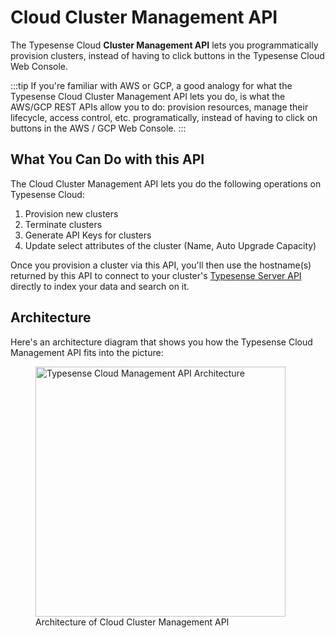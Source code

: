 # Cloud Cluster Management API <Badge type="tip" text="Advanced" vertical="middle" />

The Typesense Cloud **Cluster Management API** lets you programmatically provision clusters, 
instead of having to click buttons in the Typesense Cloud Web Console.

:::tip
If you're familiar with AWS or GCP, a good analogy for what the Typesense Cloud Cluster Management API lets you do, is what the AWS/GCP REST APIs allow you to do: 
provision resources, manage their lifecycle, access control, etc. programatically, instead of having to click on buttons in the AWS / GCP Web Console.
:::

## What You Can Do with this API

The Cloud Cluster Management API lets you do the following operations on Typesense Cloud:

1. Provision new clusters
2. Terminate clusters
3. Generate API Keys for clusters
4. Update select attributes of the cluster (Name, Auto Upgrade Capacity)

Once you provision a cluster via this API,
you'll then use the hostname(s) returned by this API to connect to your cluster's [Typesense Server API](/api) directly to index your data and search on it.

## Architecture

Here's an architecture diagram that shows you how the Typesense Cloud Management API fits into the picture: 

<figure>
<img src="~@images/cloud-management-api/management-api-architecture.png" alt="Typesense Cloud Management API Architecture" height="400">
<figcaption>Architecture of Cloud Cluster Management API</figcaption>
</figure>